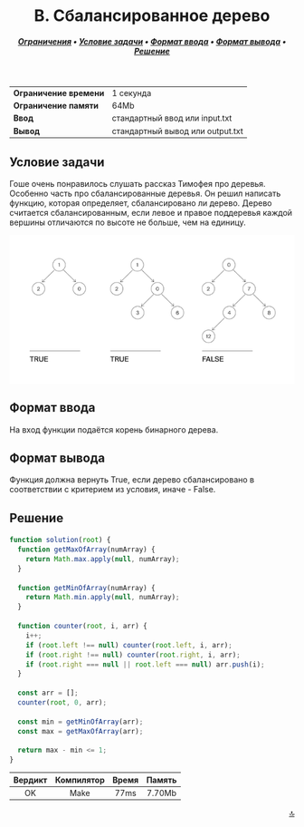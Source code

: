 <h1 align="center">B. Сбалансированное дерево</h1>

<h5 align="center">
<a href="#limits">Ограничения</a>
•
<a href="#task">Условие задачи</a>
•
<a href="#input">Формат ввода</a>
•
<a href="#output">Формат вывода</a>
•
<a href="#solution">Решение</a>
</h5>

<br>

<table id="limits">
<tbody>
<tr>
<td>
<b>Ограничение времени</b>
</td>
<td>
1 секунда
</td>
</tr>
<tr>
<td>
<b>Ограничение памяти</b>
</td>
<td>
64Mb
</td>
</tr>
<tr>
<td>
<b>Ввод</b>
</td>
<td>
стандартный ввод или input.txt
</td>
</tr>
<tr>
<td>
<b>Вывод</b>
</td>
<td>
стандартный вывод или output.txt
</td>
</tr>
</tbody>
</table>

<h2 id="task">Условие задачи</h2>

Гоше очень понравилось слушать рассказ Тимофея про деревья. Особенно часть про сбалансированные деревья. Он решил написать функцию, которая определяет, сбалансировано ли дерево.
Дерево считается сбалансированным, если левое и правое поддеревья каждой вершины отличаются по высоте не больше, чем на единицу.

<img src="./pic.png" align="center">

<h2 id="input">Формат ввода</h2>

На вход функции подаётся корень бинарного дерева.

<h2 id="output">Формат вывода</h2>

Функция должна вернуть True, если дерево сбалансировано в соответствии с критерием из условия, иначе - False.

<h2 id="solution">Решение</h2>

```javascript
function solution(root) {
  function getMaxOfArray(numArray) {
    return Math.max.apply(null, numArray);
  }

  function getMinOfArray(numArray) {
    return Math.min.apply(null, numArray);
  }

  function counter(root, i, arr) {
    i++;
    if (root.left !== null) counter(root.left, i, arr);
    if (root.right !== null) counter(root.right, i, arr);
    if (root.right === null || root.left === null) arr.push(i);
  }

  const arr = [];
  counter(root, 0, arr);

  const min = getMinOfArray(arr);
  const max = getMaxOfArray(arr);

  return max - min <= 1;
}
```
<table>
  <thead>
    <tr>
      <th>Вердикт</th>
      <th>Компилятор</th>
      <th>Время</th>
      <th>Память</th>
    </tr>
  </thead>
  <tbody>
<tr align="center">
<td>OK</td>
<td>Make</td>
<td>77ms</td>
<td>7.70Mb</td>
</tr>
  </tbody>
</table>

<p width="100%" align="right"><a href="#">🔝</a></p>